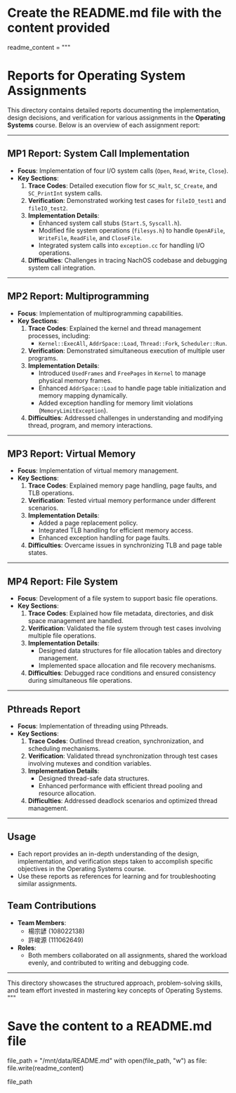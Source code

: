 # Create the README.md file with the content provided
readme_content = """
# Reports for Operating System Assignments

This directory contains detailed reports documenting the implementation, design decisions, and verification for various assignments in the **Operating Systems** course. Below is an overview of each assignment report:

---

## **MP1 Report: System Call Implementation**
- **Focus**: Implementation of four I/O system calls (`Open`, `Read`, `Write`, `Close`).
- **Key Sections**:
  1. **Trace Codes**: Detailed execution flow for `SC_Halt`, `SC_Create`, and `SC_PrintInt` system calls.
  2. **Verification**: Demonstrated working test cases for `fileIO_test1` and `fileIO_test2`.
  3. **Implementation Details**:
     - Enhanced system call stubs (`Start.S`, `Syscall.h`).
     - Modified file system operations (`filesys.h`) to handle `OpenAFile`, `WriteFile`, `ReadFile`, and `CloseFile`.
     - Integrated system calls into `exception.cc` for handling I/O operations.
  4. **Difficulties**: Challenges in tracing NachOS codebase and debugging system call integration.

---

## **MP2 Report: Multiprogramming**
- **Focus**: Implementation of multiprogramming capabilities.
- **Key Sections**:
  1. **Trace Codes**: Explained the kernel and thread management processes, including:
     - `Kernel::ExecAll`, `AddrSpace::Load`, `Thread::Fork`, `Scheduler::Run`.
  2. **Verification**: Demonstrated simultaneous execution of multiple user programs.
  3. **Implementation Details**:
     - Introduced `UsedFrames` and `FreePages` in `Kernel` to manage physical memory frames.
     - Enhanced `AddrSpace::Load` to handle page table initialization and memory mapping dynamically.
     - Added exception handling for memory limit violations (`MemoryLimitException`).
  4. **Difficulties**: Addressed challenges in understanding and modifying thread, program, and memory interactions.

---

## **MP3 Report: Virtual Memory**
- **Focus**: Implementation of virtual memory management.
- **Key Sections**:
  1. **Trace Codes**: Explained memory page handling, page faults, and TLB operations.
  2. **Verification**: Tested virtual memory performance under different scenarios.
  3. **Implementation Details**:
     - Added a page replacement policy.
     - Integrated TLB handling for efficient memory access.
     - Enhanced exception handling for page faults.
  4. **Difficulties**: Overcame issues in synchronizing TLB and page table states.

---

## **MP4 Report: File System**
- **Focus**: Development of a file system to support basic file operations.
- **Key Sections**:
  1. **Trace Codes**: Explained how file metadata, directories, and disk space management are handled.
  2. **Verification**: Validated the file system through test cases involving multiple file operations.
  3. **Implementation Details**:
     - Designed data structures for file allocation tables and directory management.
     - Implemented space allocation and file recovery mechanisms.
  4. **Difficulties**: Debugged race conditions and ensured consistency during simultaneous file operations.

---

## **Pthreads Report**
- **Focus**: Implementation of threading using Pthreads.
- **Key Sections**:
  1. **Trace Codes**: Outlined thread creation, synchronization, and scheduling mechanisms.
  2. **Verification**: Validated thread synchronization through test cases involving mutexes and condition variables.
  3. **Implementation Details**:
     - Designed thread-safe data structures.
     - Enhanced performance with efficient thread pooling and resource allocation.
  4. **Difficulties**: Addressed deadlock scenarios and optimized thread management.

---

## **Usage**
- Each report provides an in-depth understanding of the design, implementation, and verification steps taken to accomplish specific objectives in the Operating Systems course.
- Use these reports as references for learning and for troubleshooting similar assignments.

## **Team Contributions**
- **Team Members**:
  - 楊宗諺 (108022138)
  - 許峻源 (111062649)
- **Roles**:
  - Both members collaborated on all assignments, shared the workload evenly, and contributed to writing and debugging code.

---

This directory showcases the structured approach, problem-solving skills, and team effort invested in mastering key concepts of Operating Systems.
"""

# Save the content to a README.md file
file_path = "/mnt/data/README.md"
with open(file_path, "w") as file:
    file.write(readme_content)

file_path

